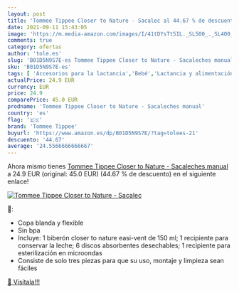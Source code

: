 ```yaml
---
layout: post
title: 'Tommee Tippee Closer to Nature - Sacalec al 44.67 % de descuento'
date: 2021-09-11 15:43:05
image: 'https://m.media-amazon.com/images/I/41tDYsTt5IL._SL500_._SL400_.jpg'
comments: true
category: ofertas
author: 'tole.es'
slug: 'B01D5N9S7E-es Tommee Tippee Closer to Nature - Sacaleches manual'
sku: 'B01D5N9S7E-es'
tags: [ 'Accesorios para la lactancia','Bebé','Lactancia y alimentación','Sacaleches','sacaleches','tommee','tommee tippee', ]
actualPrice: 24.9 EUR
currency: EUR
price: 24.9
comparePrice: 45.0 EUR
prodname: 'Tommee Tippee Closer to Nature - Sacaleches manual'
country: 'es'
flag: '🇪🇸'
brand: 'Tommee Tippee'
buyurl: 'https://www.amazon.es/dp/B01D5N9S7E/?tag=tolees-21'
descuento: '44.67'
average: '24.5566666666667'
---
```


Ahora mismo tienes [Tommee Tippee Closer to Nature - Sacaleches manual](https://www.amazon.es/dp/B01D5N9S7E/?tag=tolees-21) a 24.9 EUR (original: 45.0 EUR) (44.67 %  de descuento) en el siguiente enlace!

[![Tommee Tippee Closer to Nature - Sacalec](https://m.media-amazon.com/images/I/41tDYsTt5IL._SL500_._SL400_.jpg)](https://www.amazon.es/dp/B01D5N9S7E/?tag=tolees-21)

🔎:

- Copa blanda y flexible
- Sin bpa
- Incluye: 1 biberón closer to nature easi-vent de 150 ml; 1 recipiente para conservar la leche; 6 discos absorbentes desechables; 1 recipiente para esterilización en microondas
- Consiste de solo tres piezas para que su uso, montaje y limpieza sean fáciles

[🛒 Visítala!!!](https://www.amazon.es/dp/B01D5N9S7E/?tag=tolees-21)
